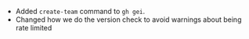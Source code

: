 - Added `create-team` command to `gh gei`.
- Changed how we do the version check to avoid warnings about being rate limited